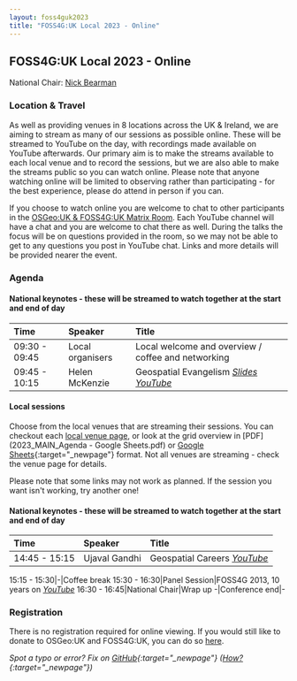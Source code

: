 ```yaml
---
layout: foss4guk2023
title: "FOSS4G:UK Local 2023 - Online"
---
```


## FOSS4G:UK Local 2023 - Online

National Chair: [Nick Bearman](https://www.linkedin.com/in/nickbearman/)


### Location & Travel

As well as providing venues in 8 locations across the UK & Ireland, we are aiming to stream as many of our sessions as possible online. These will be streamed to YouTube on the day, with recordings made available on YouTube afterwards. Our primary aim is to make the streams available to each local venue and to record the sessions, but we are also able to make the streams public so you can watch online. Please note that anyone watching online will be limited to observing rather than participating - for the best experience, please do attend in person if you can. 

If you choose to watch online you are welcome to chat to other participants in the [OSGeo:UK & FOSS4G:UK Matrix Room](https://matrix.to/#/#OSGeoUK:matrix.org). Each YouTube channel will have a chat and you are welcome to chat there as well. During the talks the focus will be on questions provided in the room, so we may not be able to get to any questions you post in YouTube chat. Links and more details will be provided nearer the event.

### Agenda

#### National keynotes - these will be streamed to watch together at the start and end of day

Time | Speaker| Title|
:-----|:-----|:-----
09:30 - 09:45|Local organisers|Local welcome and overview / coffee and networking
09:45 - 10:15|Helen McKenzie|Geospatial Evangelism *[Slides](https://docs.google.com/presentation/d/1gM5Yg-Z4i_zLo9ae1bPUJtxPd6TLC9r74N6x7K19nd4/edit?usp=sharing) [YouTube](https://youtu.be/RNIyMkWobCc)*

#### Local sessions

Choose from the local venues that are streaming their sessions. You can checkout each [local venue page](index.html#venues), or look at the grid overview in [PDF](2023_MAIN_Agenda - Google Sheets.pdf) or [Google Sheets](https://docs.google.com/spreadsheets/d/1ewkqvMZqXIwDtyEtCxdKte7czpZxUjqqlCZkY1REmzc/edit?usp=sharing){:target="_newpage"} format. Not all venues are streaming - check the venue page for details. 

Please note that some links may not work as planned. If the session you want isn't working, try another one!

#### National keynotes - these will be streamed to watch together at the start and end of day

Time | Speaker| Title|
:-----|:-----|:-----
14:45 - 15:15|Ujaval Gandhi|Geospatial Careers *[YouTube](https://youtube.com/live/vE9RQBUWWUE?feature=share)*

15:15 - 15:30|-|Coffee break
15:30 - 16:30|Panel Session|FOSS4G 2013, 10 years on *[YouTube](https://youtube.com/live/2UReJqFle_Y?feature=share)*
16:30 - 16:45|National Chair|Wrap up
-|Conference end|-


### Registration

There is no registration required for online viewing. If you would still like to donate to OSGeo:UK and FOSS4G:UK, you can do so [here](https://uk.osgeo.org/donations.html). 

*Spot a typo or error? Fix on [GitHub](https://github.com/osgeouk/website/blob/gh-pages/foss4guklocal2023/online.md){:target="_newpage"} ([How?](https://uk.osgeo.org/editing-on-github){:target="_newpage"})*
